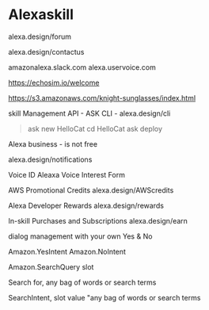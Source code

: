 # Alexaskill

alexa.design/forum

alexa.design/contactus

amazonalexa.slack.com
alexa.uservoice.com

https://echosim.io/welcome

https://s3.amazonaws.com/knight-sunglasses/index.html

skill Management API - ASK CLI - alexa.design/cli

>ask new
  HelloCat
> cd HelloCat
> ask deploy


Alexa business  - is not free

alexa.design/notifications

Voice ID
Aleaxa Voice Interest Form

AWS Promotional Credits
alexa.design/AWScredits

Alexa Developer Rewards
alexa.design/rewards

In-skill Purchases and Subscriptions
alexa.design/earn

dialog management with your own Yes & No

Amazon.YesIntent
Amazon.NoIntent

Amazon.SearchQuery slot

Search for, any bag of words or search terms

SearchIntent, slot value "any bag of words or search terms

